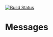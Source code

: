 [![Build Status](https://travis-ci.org/fxos/messages.svg?branch=master)](https://travis-ci.org/fxos/messages)

# Messages
